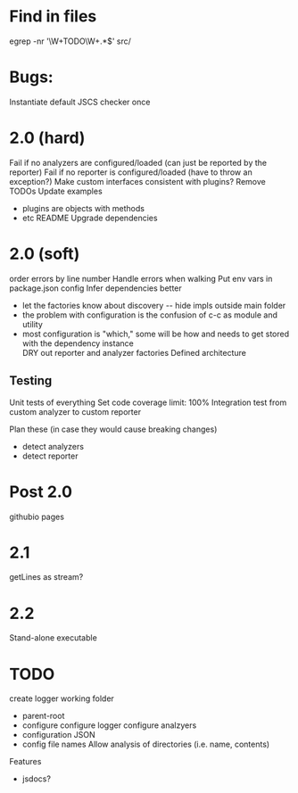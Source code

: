 # Find in files
egrep -nr '\W+TODO\W+.*$' src/

# Bugs:
Instantiate default JSCS checker once

# 2.0 (hard)
Fail if no analyzers are configured/loaded (can just be reported by the reporter)
Fail if no reporter is configured/loaded (have to throw an exception?)
Make custom interfaces consistent with plugins?
Remove TODOs
Update examples
* plugins are objects with methods
* etc
README
Upgrade dependencies

# 2.0 (soft)
order errors by line number
Handle errors when walking
Put env vars in package.json config
Infer dependencies better
* let the factories know about discovery -- hide impls outside main folder
* the problem with configuration is the confusion of c-c as module and utility
* most configuration is "which," some will be how and needs to get stored with the dependency instance  
DRY out reporter and analyzer factories
Defined architecture

## Testing
Unit tests of everything
Set code coverage limit: 100%
Integration test from custom analyzer to custom reporter

Plan these (in case they would cause breaking changes)
* detect analyzers
* detect reporter

# Post 2.0
githubio pages

# 2.1
getLines as stream?

# 2.2
Stand-alone executable


# TODO
create logger
working folder
* parent-root
* configure
configure logger
configure analzyers
* configuration JSON
* config file names
Allow analysis of directories (i.e. name, contents)


Features
* jsdocs?
